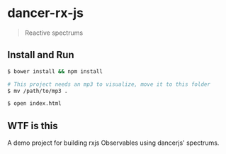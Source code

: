 dancer-rx-js
============

> Reactive spectrums

## Install and Run
```bash
$ bower install && npm install

# This project needs an mp3 to visualize, move it to this folder
$ mv /path/to/mp3 .

$ open index.html
```

## WTF is this
A demo project for building rxjs Observables using dancerjs' spectrums.
